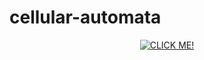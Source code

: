 # cellular-automata


<p align="center">
 <a href="https://www.youtube.com/watch?v=L5TOfSBUMhE"><img src="https://github.com/ianparcs/algorithm-visualize/blob/master/elementary-cellular-automaton.png" alt ="CLICK ME!"/></a>
